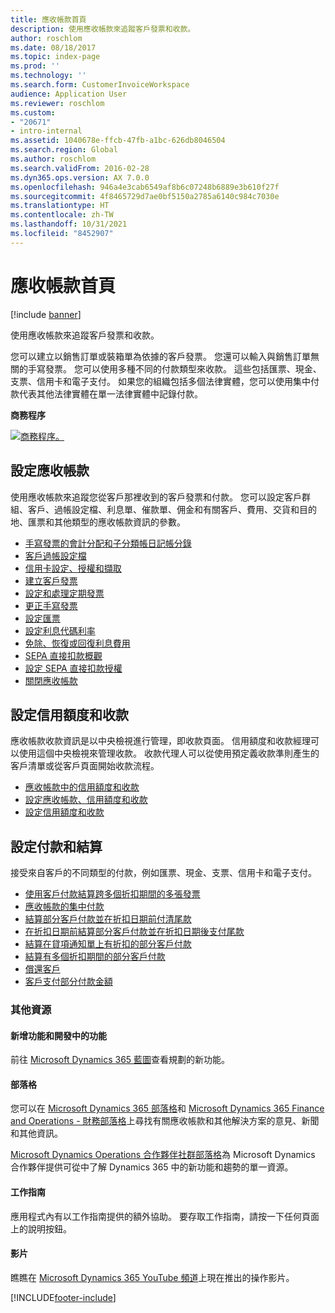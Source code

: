 ```yaml
---
title: 應收帳款首頁
description: 使用應收帳款來追蹤客戶發票和收款。
author: roschlom
ms.date: 08/18/2017
ms.topic: index-page
ms.prod: ''
ms.technology: ''
ms.search.form: CustomerInvoiceWorkspace
audience: Application User
ms.reviewer: roschlom
ms.custom:
- "20671"
- intro-internal
ms.assetid: 1040678e-ffcb-47fb-a1bc-626db8046504
ms.search.region: Global
ms.author: roschlom
ms.search.validFrom: 2016-02-28
ms.dyn365.ops.version: AX 7.0.0
ms.openlocfilehash: 946a4e3cab6549af8b6c07248b6889e3b610f27f
ms.sourcegitcommit: 4f8465729d7ae0bf5150a2785a6140c984c7030e
ms.translationtype: HT
ms.contentlocale: zh-TW
ms.lasthandoff: 10/31/2021
ms.locfileid: "8452907"
---
```

# <a name="accounts-receivable-home-page"></a>應收帳款首頁

[!include [banner](../includes/banner.md)]

使用應收帳款來追蹤客戶發票和收款。 

您可以建立以銷售訂單或裝箱單為依據的客戶發票。 您還可以輸入與銷售訂單無關的手寫發票。 您可以使用多種不同的付款類型來收款。 這些包括匯票、現金、支票、信用卡和電子支付。 如果您的組織包括多個法律實體，您可以使用集中付款代表其他法律實體在單一法律實體中記錄付款。


**商務程序**

[![商務程序。](./media/AR-process.PNG)](./media/AR-process.PNG)

## <a name="set-up-accounts-receivable"></a>設定應收帳款

使用應收帳款來追蹤您從客戶那裡收到的客戶發票和付款。 您可以設定客戶群組、客戶、過帳設定檔、利息單、催款單、佣金和有關客戶、費用、交貨和目的地、匯票和其他類型的應收帳款資訊的參數。 

- [手寫發票的會計分配和子分類帳日記帳分錄](accounting-distributions-subledger-journal-entries-free-text-invoices.md)
- [客戶過帳設定檔](customer-posting-profiles.md)
- [信用卡設定、授權和擷取](credit-card-authorizations.md)
- [建立客戶發票](configure-customer-invoices.md)
- [設定和處理定期發票](set-up-process-recurring-invoices.md)
- [更正手寫發票](correct-free-text-invoice.md)
- [設定匯票](set-up-bills-exchange.md)
- [設定利息代碼利率](set-up-interest-rates-interest-code.md)
- [免除、恢復或回復利息費用](waive-reinstate-reverse-interest-fees.md)
- [SEPA 直接扣款概觀](sepa-direct-debit-overview.md)
- [設定 SEPA 直接扣款授權](sepa-direct-debit-mandate.md)
- [關閉應收帳款](close-accounts-receivable.md)
    
## <a name="set-up-credit-and-collections"></a>設定信用額度和收款

應收帳款收款資訊是以中央檢視進行管理，即收款頁面。 信用額度和收款經理可以使用這個中央檢視來管理收款。 收款代理人可以從使用預定義收款準則產生的客戶清單或從客戶頁面開始收款流程。

- [應收帳款中的信用額度和收款](collections-credit-accounts-receivable.md)
- [設定應收帳款、信用額度和收款](accounts-receivables-set-up-overview.md)
- [設定信用額度和收款](set-up-collections.md)

## <a name="set-up-payments-and-settlements"></a>設定付款和結算

接受來自客戶的不同類型的付款，例如匯票、現金、支票、信用卡和電子支付。 

- [使用客戶付款結算跨多個折扣期間的多張發票](customer-payment-settle-multiple-invoices-multiple-discount-periods.md)
- [應收帳款的集中付款](centralized-payments-accounts-receivable.md)
- [結算部分客戶付款並在折扣日期前付清尾款](../accounts-payable/settle-partial-customer-payment-or-final-payment-before-discount.md)
- [在折扣日期前結算部分客戶付款並在折扣日期後支付尾款](settle-partial-customer-payment-before-discount-or-final-payment-after.md)
- [結算在貸項通知單上有折扣的部分客戶付款](settle-partial-customer-payment-discounts-credit-notes.md)
- [結算有多個折扣期間的部分客戶付款](settle-partial-customer-payment-multiple-discount-periods.md)
- [償還客戶](reimburse-customers.md)
- [客戶支付部分付款金額](customer-payments-partial-amount.md)
   
### <a name="additional-resources"></a>其他資源

#### <a name="whats-new-and-in-development"></a>新增功能和開發中的功能

前往 [Microsoft Dynamics 365 藍圖](/dynamics365/release-plans/)查看規劃的新功能。 

#### <a name="blogs"></a>部落格

您可以在 [Microsoft Dynamics 365 部落格](https://community.dynamics.com/b/msftdynamicsblog?c=Enterprise)和 [Microsoft Dynamics 365 Finance and Operations - 財務部落格](https://community.dynamics.com/365/financeandoperations/b/financials)上尋找有關應收帳款和其他解決方案的意見、新聞和其他資訊。

[Microsoft Dynamics Operations 合作夥伴社群部落格](https://community.dynamics.com/partner/b/operationspartnercommunityblog)為 Microsoft Dynamics 合作夥伴提供可從中了解 Dynamics 365 中的新功能和趨勢的單一資源。

#### <a name="task-guides"></a>工作指南
應用程式內有以工作指南提供的額外協助。 要存取工作指南，請按一下任何頁面上的說明按鈕。

#### <a name="videos"></a>影片

瞧瞧在 [Microsoft Dynamics 365 YouTube 頻道](https://www.youtube.com/channel/UCJGCg4rB3QSs8y_1FquelBQ)上現在推出的操作影片。









[!INCLUDE[footer-include](../../includes/footer-banner.md)]
